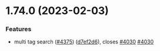 # 1.74.0 (2023-02-03)


### Features

* multi tag search ([#4375](https://github.com/EddieHubCommunity/LinkFree/issues/4375)) ([d7ef2d6](https://github.com/EddieHubCommunity/LinkFree/commit/d7ef2d6c50880854581b9201460bc9c0f7dfdacb)), closes [#4030](https://github.com/EddieHubCommunity/LinkFree/issues/4030) [#4030](https://github.com/EddieHubCommunity/LinkFree/issues/4030)



